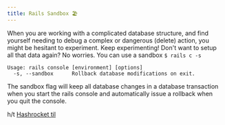 ```yaml
---
title: Rails Sandbox 🏖
---
```


When you are working with a complicated database structure, and find yourself needing to debug a complex or dangerous (delete) action, you might be hesitant to experiment. Keep experimenting! Don't want to setup all that data again? No worries. You can use a sandbox  `$ rails c -s`

```
Usage: rails console [environment] [options]
  -s, --sandbox      Rollback database modifications on exit.
```

The sandbox flag will keep all database changes in a database transaction when you start the rails console and automatically issue a rollback when you quit the console.

h/t [Hashrocket til](https://til.hashrocket.com/posts/e1036d0f13-rails-sandbox-)